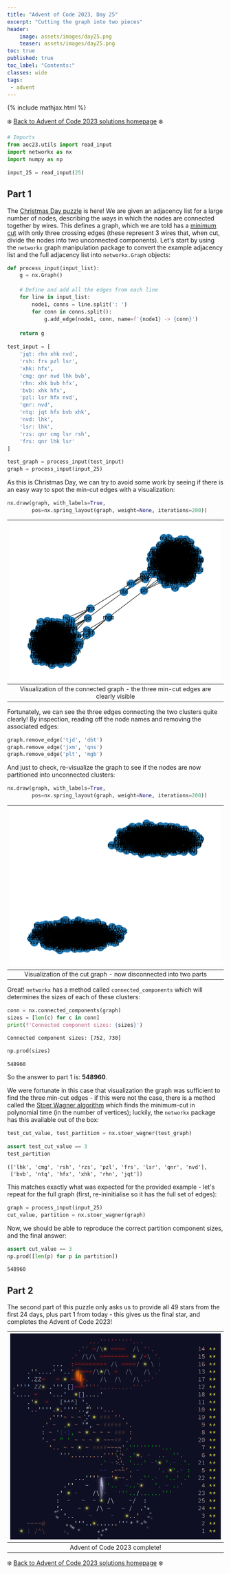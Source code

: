 ```yaml
---
title: "Advent of Code 2023, Day 25"
excerpt: "Cutting the graph into two pieces"
header:
    image: assets/images/day25.png
    teaser: assets/images/day25.png
toc: true
published: true
toc_label: "Contents:"
classes: wide
tags:
 - advent
---
```


{% include mathjax.html %}

❄️ [Back to Advent of Code 2023 solutions homepage](../aoc23) ❄️

```python
# Imports
from aoc23.utils import read_input
import networkx as nx
import numpy as np
```


```python
input_25 = read_input(25)
```

## Part 1

The [Christmas Day puzzle](https://adventofcode.com/2023/day/25) is here! We are given an adjacency list for a large number of nodes, describing the ways in which the nodes are connected together by wires. This defines a graph, which we are told has a [minimum cut](https://en.wikipedia.org/wiki/Minimum_cut) with only three crossing edges (these represent 3 wires that, when cut, divide the nodes into two unconnected components). Let's start by using the `networkx` graph manipulation package to convert the example adjacency list and the full adjacency list into `networkx.Graph` objects:


```python
def process_input(input_list):
    g = nx.Graph()
    
    # Define and add all the edges from each line
    for line in input_list:
        node1, conns = line.split(': ')
        for conn in conns.split():
            g.add_edge(node1, conn, name=f'{node1} -> {conn}')
            
    return g
```


```python
test_input = [
    'jqt: rhn xhk nvd',
    'rsh: frs pzl lsr',
    'xhk: hfx',
    'cmg: qnr nvd lhk bvb',
    'rhn: xhk bvb hfx',
    'bvb: xhk hfx',
    'pzl: lsr hfx nvd',
    'qnr: nvd',
    'ntq: jqt hfx bvb xhk',
    'nvd: lhk',
    'lsr: lhk',
    'rzs: qnr cmg lsr rsh',
    'frs: qnr lhk lsr'
]
```


```python
test_graph = process_input(test_input)
graph = process_input(input_25)
```

As this is Christmas Day, we can try to avoid some work by seeing if there is an easy way to spot the min-cut edges with a visualization:


```python
nx.draw(graph, with_labels=True,
        pos=nx.spring_layout(graph, weight=None, iterations=200))
```


    
| ![Connected graph](/assets/images/day25_connected.png) |
|:--:|
| Visualization of the connected graph - the three min-cut edges are clearly visible | 
    


Fortunately, we can see the three edges connecting the two clusters quite clearly! By inspection, reading off the node names and removing the associated edges:


```python
graph.remove_edge('tjd', 'dbt')
graph.remove_edge('jxm', 'qns')
graph.remove_edge('plt', 'mgb')
```

And just to check, re-visualize the graph to see if the nodes are now partitioned into unconnected clusters:


```python
nx.draw(graph, with_labels=True,
        pos=nx.spring_layout(graph, weight=None, iterations=200))
```


    
| ![Cut graph](/assets/images/day25_disconnected.png) |
|:--:|
| Visualization of the cut graph - now disconnected into two parts | 
    


Great! `networkx` has a method called `connected_components` which will determines the sizes of each of these clusters:


```python
conn = nx.connected_components(graph)
sizes = [len(c) for c in conn]
print(f'Connected component sizes: {sizes}')
```

    Connected component sizes: [752, 730]
    


```python
np.prod(sizes)
```




    548960



So the answer to part 1 is: __548960__.

We were fortunate in this case that visualization the graph was sufficient to find the three min-cut edges - if this were not the case, there is a method called the [Stoer Wagner algorithm](https://en.wikipedia.org/wiki/Stoer%E2%80%93Wagner_algorithm) which finds the minimum-cut in polynomial time (in the number of vertices); luckily, the `networkx` package has this available out of the box:


```python
test_cut_value, test_partition = nx.stoer_wagner(test_graph)
```


```python
assert test_cut_value == 3
test_partition
```




    (['lhk', 'cmg', 'rsh', 'rzs', 'pzl', 'frs', 'lsr', 'qnr', 'nvd'],
     ['bvb', 'ntq', 'hfx', 'xhk', 'rhn', 'jqt'])



This matches exactly what was expected for the provided example - let's repeat for the full graph (first, re-ininitialise so it has the full set of edges):


```python
graph = process_input(input_25)
cut_value, partition = nx.stoer_wagner(graph)
```

Now, we should be able to reproduce the correct partition component sizes, and the final answer:


```python
assert cut_value == 3
np.prod([len(p) for p in partition])
```




    548960



## Part 2

The second part of this puzzle only asks us to provide all 49 stars from the first 24 days, plus part 1 from today - this gives us the final star, and completes the Advent of Code 2023!

| ![Completed homepage](/assets/images/aoc23_complete.png) |
|:--:|
| Advent of Code 2023 complete! | 

❄️ [Back to Advent of Code 2023 solutions homepage](../aoc23) ❄️